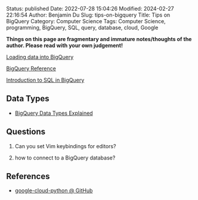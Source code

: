 Status: published
Date: 2022-07-28 15:04:26
Modified: 2024-02-27 22:16:54
Author: Benjamin Du
Slug: tips-on-bigquery
Title: Tips on BigQuery
Category: Computer Science
Tags: Computer Science, programming, BigQuery, SQL, query, database, cloud, Google

**Things on this page are fragmentary and immature notes/thoughts of the author. Please read with your own judgement!**


[Loading data into BigQuery](https://www.youtube.com/watch?v=Abzj-Vyhi74)

[BigQuery Reference](https://cloud.google.com/bigquery/docs/reference/standard-sql/query-syntax)

[Introduction to SQL in BigQuery](https://cloud.google.com/bigquery/docs/introduction-sql)

## Data Types

- [BigQuery Data Types Explained](https://blog.coupler.io/bigquery-data-types/)

## Questions

1. Can you set Vim keybindings for editors?

2. how to connect to a BigQuery database?


## References

- [google-cloud-python @ GitHub](https://github.com/googleapis/google-cloud-python)


